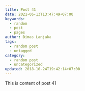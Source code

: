 ```yaml
---
title: Post 41
date: 2021-06-13T13:47:49+07:00
keywords:
  - random
  - post
  - pages
author: Dimas Lanjaka
tags:
  - random post
  - untagged
category:
  - random post
  - uncategorized
updated: 2018-10-24T19:42:14+07:00
---
```

This is content of post 41